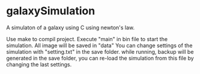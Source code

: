 # galaxySimulation
A simulaton of a galaxy using C using newton's law.


Use make to compil project. 
Execute "main" in bin file to start the simulation.
All image will be saved in "data"
You can change settings of the simulation with "setting.txt" in the save folder.
while running, backup will be generated in the save folder, you can re-load the simulation from this file 
by changing the last settings. 
